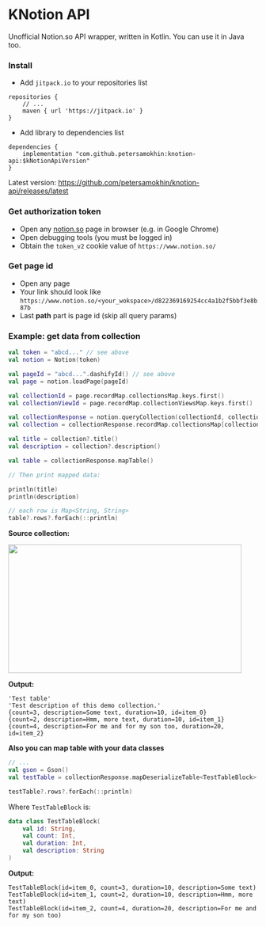# KNotion API
Unofficial Notion.so API wrapper, written in Kotlin. You can use it in Java too.

### Install
- Add `jitpack.io` to your repositories list
```
repositories {
    // ...
    maven { url 'https://jitpack.io' }
}
```
- Add library to dependencies list
```
dependencies {
    implementation "com.github.petersamokhin:knotion-api:$kNotionApiVersion"
}
```

Latest version: https://github.com/petersamokhin/knotion-api/releases/latest

### Get authorization token
- Open any [notion.so](https://notion.so) page in browser (e.g. in Google Chrome)
- Open debugging tools (you must be logged in)
- Obtain the `token_v2` cookie value of `https://www.notion.so/`

### Get page id
- Open any page
- Your link should look like `https://www.notion.so/<your_wokspace>/d822369169254cc4a1b2f5bbf3e8b87b`
- Last **path** part is page id (skip all query params)

### Example: get data from collection

```kotlin
val token = "abcd..." // see above
val notion = Notion(token)

val pageId = "abcd...".dashifyId() // see above
val page = notion.loadPage(pageId)

val collectionId = page.recordMap.collectionsMap.keys.first()
val collectionViewId = page.recordMap.collectionViewsMap.keys.first()

val collectionResponse = notion.queryCollection(collectionId, collectionViewId)
val collection = collectionResponse.recordMap.collectionsMap[collectionId]

val title = collection?.title()
val description = collection?.description()

val table = collectionResponse.mapTable()

// Then print mapped data:

println(title)
println(description)

// each row is Map<String, String>
table?.rows?.forEach(::println)
```

**Source collection:**

<img src="https://i.imgur.com/p1IAadV.png" data-canonical-src="https://i.imgur.com/p1IAadV.png" width="471" height="260" />

**Output:**

```
'Test table'
'Test description of this demo collection.'
{count=3, description=Some text, duration=10, id=item_0}
{count=2, description=Hmm, more text, duration=10, id=item_1}
{count=4, description=For me and for my son too, duration=20, id=item_2}
```

**Also you can map table with your data classes**
```kotlin
// ...
val gson = Gson()
val testTable = collectionResponse.mapDeserializeTable<TestTableBlock>(gson)

testTable?.rows?.forEach(::println)
```

Where `TestTableBlock` is:
```kotlin
data class TestTableBlock(
    val id: String,
    val count: Int,
    val duration: Int,
    val description: String
)
```

**Output:**
```
TestTableBlock(id=item_0, count=3, duration=10, description=Some text)
TestTableBlock(id=item_1, count=2, duration=10, description=Hmm, more text)
TestTableBlock(id=item_2, count=4, duration=20, description=For me and for my son too)
```
